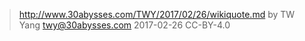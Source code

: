 ﻿> http://www.30abysses.com/TWY/2017/02/26/wikiquote.md
> by TW Yang <twy@30abysses.com> 2017-02-26 CC-BY-4.0

#
